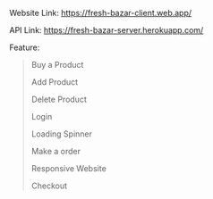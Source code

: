 Website Link: https://fresh-bazar-client.web.app/

API Link: https://fresh-bazar-server.herokuapp.com/

Feature:
>Buy a Product
>
>Add Product
>
>Delete Product
>
>Login
>
>Loading Spinner
>
>Make a order
>
>Responsive Website
>
>Checkout
